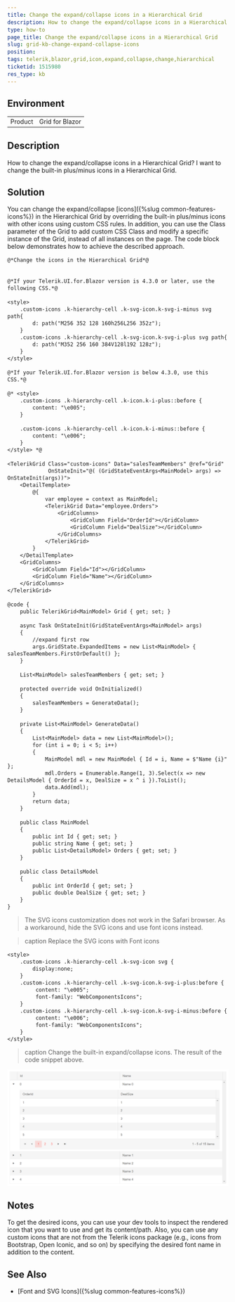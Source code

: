 ```yaml
---
title: Change the expand/collapse icons in a Hierarchical Grid
description: How to change the expand/collapse icons in a Hierarchical Grid?
type: how-to
page_title: Change the expand/collapse icons in a Hierarchical Grid
slug: grid-kb-change-expand-collapse-icons
position: 
tags: telerik,blazor,grid,icon,expand,collapse,change,hierarchical
ticketid: 1515980
res_type: kb
---
```


## Environment
<table>
	<tbody>
		<tr>
			<td>Product</td>
			<td>Grid for Blazor</td>
		</tr>
	</tbody>
</table>


## Description
How to change the expand/collapse icons in a Hierarchical Grid?
I want to change the built-in plus/minus icons in a Hierarchical Grid. 

## Solution
You can change the expand/collapse [icons]({%slug common-features-icons%}) in the Hierarchical Grid by overriding the built-in plus/minus icons with other icons using custom CSS rules. In addition, you can use the Class parameter of the Grid to add custom CSS Class and modify a specific instance of the Grid, instead of all instances on the page. The code block below demonstrates how to achieve the described approach.

````RAZOR
@*Change the icons in the Hierarchical Grid*@


@*If your Telerik.UI.for.Blazor version is 4.3.0 or later, use the following CSS.*@

<style>
    .custom-icons .k-hierarchy-cell .k-svg-icon.k-svg-i-minus svg path{
        d: path("M256 352 128 160h256L256 352z");
    }
    .custom-icons .k-hierarchy-cell .k-svg-icon.k-svg-i-plus svg path{
        d: path("M352 256 160 384V128l192 128z");
    }
</style>

@*If your Telerik.UI.for.Blazor version is below 4.3.0, use this CSS.*@

@* <style>
    .custom-icons .k-hierarchy-cell .k-icon.k-i-plus::before {
        content: "\e005";
    }

    .custom-icons .k-hierarchy-cell .k-icon.k-i-minus::before {
        content: "\e006";
    }
</style> *@

<TelerikGrid Class="custom-icons" Data="salesTeamMembers" @ref="Grid"
             OnStateInit="@( (GridStateEventArgs<MainModel> args) => OnStateInit(args))">
    <DetailTemplate>
        @{
            var employee = context as MainModel;
            <TelerikGrid Data="employee.Orders">
                <GridColumns>
                    <GridColumn Field="OrderId"></GridColumn>
                    <GridColumn Field="DealSize"></GridColumn>
                </GridColumns>
            </TelerikGrid>
        }
    </DetailTemplate>
    <GridColumns>
        <GridColumn Field="Id"></GridColumn>
        <GridColumn Field="Name"></GridColumn>
    </GridColumns>
</TelerikGrid>

@code {
    public TelerikGrid<MainModel> Grid { get; set; }

    async Task OnStateInit(GridStateEventArgs<MainModel> args)
    {
        //expand first row
        args.GridState.ExpandedItems = new List<MainModel> { salesTeamMembers.FirstOrDefault() };
    }

    List<MainModel> salesTeamMembers { get; set; }

    protected override void OnInitialized()
    {
        salesTeamMembers = GenerateData();
    }

    private List<MainModel> GenerateData()
    {
        List<MainModel> data = new List<MainModel>();
        for (int i = 0; i < 5; i++)
        {
            MainModel mdl = new MainModel { Id = i, Name = $"Name {i}" };
            mdl.Orders = Enumerable.Range(1, 3).Select(x => new DetailsModel { OrderId = x, DealSize = x ^ i }).ToList();
            data.Add(mdl);
        }
        return data;
    }

    public class MainModel
    {
        public int Id { get; set; }
        public string Name { get; set; }
        public List<DetailsModel> Orders { get; set; }
    }

    public class DetailsModel
    {
        public int OrderId { get; set; }
        public double DealSize { get; set; }
    }
}
````

>The SVG icons customization does not work in the Safari browser. As a workaround, hide the SVG icons and use font icons instead.

>caption Replace the SVG icons with Font icons

````CSS.skip-repl
<style>
    .custom-icons .k-hierarchy-cell .k-svg-icon svg {
        display:none;
    }
    .custom-icons .k-hierarchy-cell .k-svg-icon.k-svg-i-plus:before {
         content: "\e005";
         font-family: "WebComponentsIcons";
    }
    .custom-icons .k-hierarchy-cell .k-svg-icon.k-svg-i-minus:before {
         content: "\e006";
         font-family: "WebComponentsIcons";
    }
</style>
````

>caption Change the built-in expand/collapse icons. The result of the code snippet above.

![Hierarchical Grid with changed expand/collapse icons](images/grid-change-expand-collapse-icons-example.png)

## Notes
To get the desired icons, you can use your dev tools to inspect the rendered icon that you want to use and get its content/path. Also, you can use any custom icons that are not from the Telerik icons package (e.g., icons from Bootstrap, Open Iconic, and so on) by specifying the desired font name in addition to the content. 

## See Also

* [Font and SVG Icons]({%slug common-features-icons%})